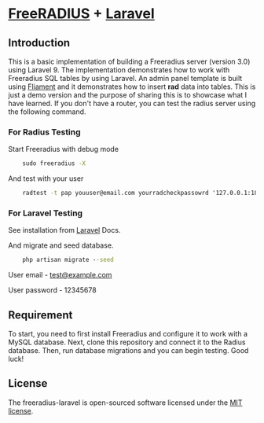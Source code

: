 # [FreeRADIUS](https://freeradius.org)  +  [Laravel](https://laravel.com)


## Introduction

This is a basic implementation of building a Freeradius server (version 3.0) using Laravel 9. The implementation demonstrates how to work with Freeradius SQL tables by using Laravel. An admin panel template is built using [Fliament](https://filamentphp.com) and it demonstrates how to insert **rad** data into tables. This is just a demo version and the purpose of sharing this is to showcase what I have learned. If you don't have a router, you can test the radius server using the following command.

### For Radius Testing

Start Freeradius with debug mode

```cmd
    sudo freeradius -X
```
And test with your user

```cmd
    radtest -t pap youuser@email.com yourradcheckpassowrd '127.0.0.1:1812' 0 'testing123'
```

### For Laravel Testing

See installation from [Laravel](https://laravel.com) Docs.

And migrate and seed database.

```cmd
    php artisan migrate --seed
```

User email - test@example.com

User password - 12345678

## Requirement

To start, you need to first install Freeradius and configure it to work with a MySQL database. Next, clone this repository and connect it to the Radius database. Then, run database migrations and you can begin testing. Good luck!


## License

The freeradius-laravel is open-sourced software licensed under the [MIT license](https://github.com/ThetPaing/freeradius-laravel/blob/main/LICENSE.md).
